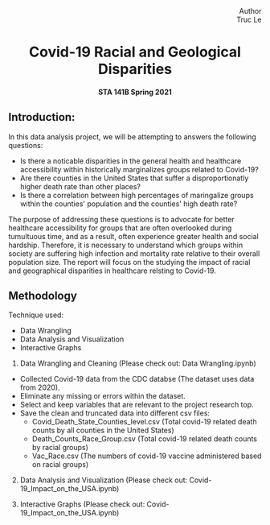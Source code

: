 <div align = 'right'>
Author<br>
Truc Le<br>
</div>
<center>
 <h1>Covid-19 Racial and Geological Disparities</h1>
 <h4> STA 141B Spring 2021 </h4>
</center>

<p></p>

## Introduction:

In this data analysis project, we will be attempting to answers the following questions:
 - Is there a noticable disparities in the general health and healthcare accessibility within historically marginalizes groups related to Covid-19?
 - Are there counties in the United States that suffer a disproportionatly higher death rate than other places? 
 - Is there a correlation between high percentages of maringalize groups within the counties' population and the counties' high death rate?

The purpose of addressing these questions is to advocate for better healthcare accessibility for groups that are often overlooked during tumultuous time, and as a result, often experience greater health and social hardship. Therefore, it is necessary to understand which groups within society are suffering high infection and mortality rate relative to their overall population size. The report will focus on the studying the impact of racial and geographical disparities in healthcare relsting to Covid-19. 

## Methodology

Technique used:
- Data Wrangling
- Data Analysis and Visualization 
- Interactive Graphs


1. Data Wrangling and Cleaning (Please check out: Data Wrangling.ipynb)
- Collected Covid-19 data from the CDC databse (The dataset uses data from 2020).
- Eliminate any missing or errors within the dataset.
- Select and keep variables that are relevant to the project research top.
- Save the clean and truncated data into different csv files:
  -    Covid_Death_State_Counties_level.csv (Total covid-19 related death counts by all counties in the United States)
  -    Death_Counts_Race_Group.csv (Total covid-19 related death counts by racial groups)
  -    Vac_Race.csv (The numbers of covid-19 vaccine administered based on racial groups)  

2. Data Analysis and Visualization (Please check out: Covid-19_Impact_on_the_USA.ipynb)

3. Interactive Graphs (Please check out: Covid-19_Impact_on_the_USA.ipynb)

